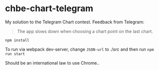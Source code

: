 # chbe-chart-telegram

My solution to the Telegram Chart contest. 
Feedback from Telegram: 
> The app slows down when choosing a chart point on the last chart.

`npm install`

To run via webpack dev-server, change `JSON-url` to ./src and then run `npm run start`

Should be an international law to use Chrome..
